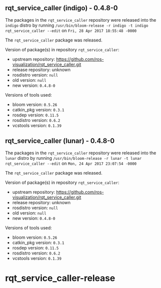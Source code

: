## rqt_service_caller (indigo) - 0.4.8-0

The packages in the `rqt_service_caller` repository were released into the `indigo` distro by running `/usr/bin/bloom-release -r indigo -t indigo rqt_service_caller --edit` on `Fri, 28 Apr 2017 18:55:48 -0000`

The `rqt_service_caller` package was released.

Version of package(s) in repository `rqt_service_caller`:

- upstream repository: https://github.com/ros-visualization/rqt_service_caller.git
- release repository: unknown
- rosdistro version: `null`
- old version: `null`
- new version: `0.4.8-0`

Versions of tools used:

- bloom version: `0.5.26`
- catkin_pkg version: `0.3.1`
- rosdep version: `0.11.5`
- rosdistro version: `0.6.2`
- vcstools version: `0.1.39`


## rqt_service_caller (lunar) - 0.4.8-0

The packages in the `rqt_service_caller` repository were released into the `lunar` distro by running `/usr/bin/bloom-release -r lunar -t lunar rqt_service_caller --edit` on `Mon, 24 Apr 2017 23:07:54 -0000`

The `rqt_service_caller` package was released.

Version of package(s) in repository `rqt_service_caller`:

- upstream repository: https://github.com/ros-visualization/rqt_service_caller.git
- release repository: unknown
- rosdistro version: `null`
- old version: `null`
- new version: `0.4.8-0`

Versions of tools used:

- bloom version: `0.5.26`
- catkin_pkg version: `0.3.1`
- rosdep version: `0.11.5`
- rosdistro version: `0.6.2`
- vcstools version: `0.1.39`


# rqt_service_caller-release
